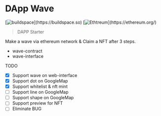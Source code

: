 # DApp Wave

[![buildspace](https://img.shields.io/badge/platform-buildspace-9d8eee.svg?)](https://buildspace.so)
[![Ethtreum](https://img.shields.io/badge/network-ethereum-3498db.svg?)](https://ethereum.org/)

> DAPP Starter

Make a wave via ethereum network & Claim a NFT after 3 steps.

- wave-contract
- wave-interface

TODO

- [x] Support wave on web-interface
- [x] Support dot on GoogleMap
- [x] Support whitelist & nft mint
- [ ] Support line on GoogleMap
- [ ] Support shape on GoogleMap
- [ ] Support preview for NFT
- [ ] Eliminate BUG
